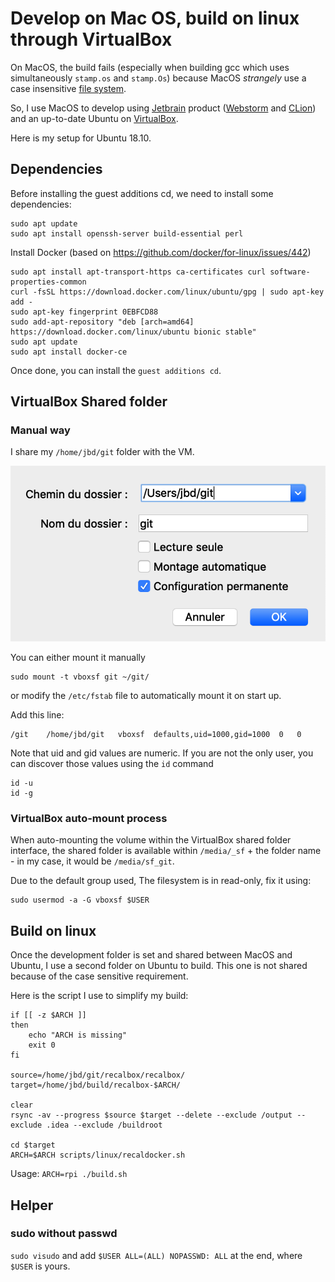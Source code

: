 # Develop on Mac OS, build on linux through VirtualBox

On MacOS, the build fails (especially when building gcc which uses simultaneously `stamp.os` and `stamp.Os`) because MacOS _strangely_ use a case insensitive [file system](https://developer.apple.com/library/archive/documentation/FileManagement/Conceptual/APFS_Guide/FAQ/FAQ.html).

So, I use MacOS to develop using [Jetbrain](https://www.jetbrains.com/) product ([Webstorm](https://www.jetbrains.com/webstorm/) and [CLion](https://www.jetbrains.com/clion/)) and an up-to-date Ubuntu on [VirtualBox](https://www.virtualbox.org/).

Here is my setup for Ubuntu 18.10.

## Dependencies

Before installing the guest additions cd, we need to install some dependencies:

```
sudo apt update
sudo apt install openssh-server build-essential perl
```

Install Docker (based on https://github.com/docker/for-linux/issues/442)
```
sudo apt install apt-transport-https ca-certificates curl software-properties-common
curl -fsSL https://download.docker.com/linux/ubuntu/gpg | sudo apt-key add -
sudo apt-key fingerprint 0EBFCD88
sudo add-apt-repository "deb [arch=amd64] https://download.docker.com/linux/ubuntu bionic stable"
sudo apt update
sudo apt install docker-ce
```

Once done, you can install the `guest additions cd`.

## VirtualBox Shared folder


### Manual way

I share my `/home/jbd/git` folder with the VM.

![screenshot](assets/VirtualBox/shared-folder-configuration.png)

You can either mount it manually

```
sudo mount -t vboxsf git ~/git/
```

or modify the `/etc/fstab` file to automatically mount it on start up.

Add this line:

```
/git    /home/jbd/git   vboxsf  defaults,uid=1000,gid=1000  0   0
```

Note that uid and gid values are numeric. If you are not the only user, you can discover those values using the `id` command
```
id -u
id -g
```


### VirtualBox auto-mount process

When auto-mounting the volume within the VirtualBox shared folder interface, the shared folder is available within `/media/_sf` + the folder name - in my case, it would be `/media/sf_git`.

Due to the default group used, The filesystem is in read-only, fix it using:
```
sudo usermod -a -G vboxsf $USER
```


## Build on linux

Once the development folder is set and shared between MacOS and Ubuntu, I use a second folder on Ubuntu to build. This one is not shared because of the case sensitive requirement.

Here is the script I use to simplify my build:

```
if [[ -z $ARCH ]]
then
	echo "ARCH is missing"
	exit 0
fi

source=/home/jbd/git/recalbox/recalbox/
target=/home/jbd/build/recalbox-$ARCH/

clear
rsync -av --progress $source $target --delete --exclude /output --exclude .idea --exclude /buildroot

cd $target
ARCH=$ARCH scripts/linux/recaldocker.sh
```

Usage: `ARCH=rpi ./build.sh`

## Helper

### sudo without passwd

`sudo visudo` and add `$USER ALL=(ALL) NOPASSWD: ALL` at the end, where `$USER` is yours.

